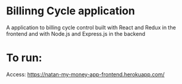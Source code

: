 # Billinng Cycle application

A application to billing cycle control built with React and Redux in the frontend and with Node.js and Express.js in the backend

# To run:

Access: https://natan-my-money-app-frontend.herokuapp.com/
